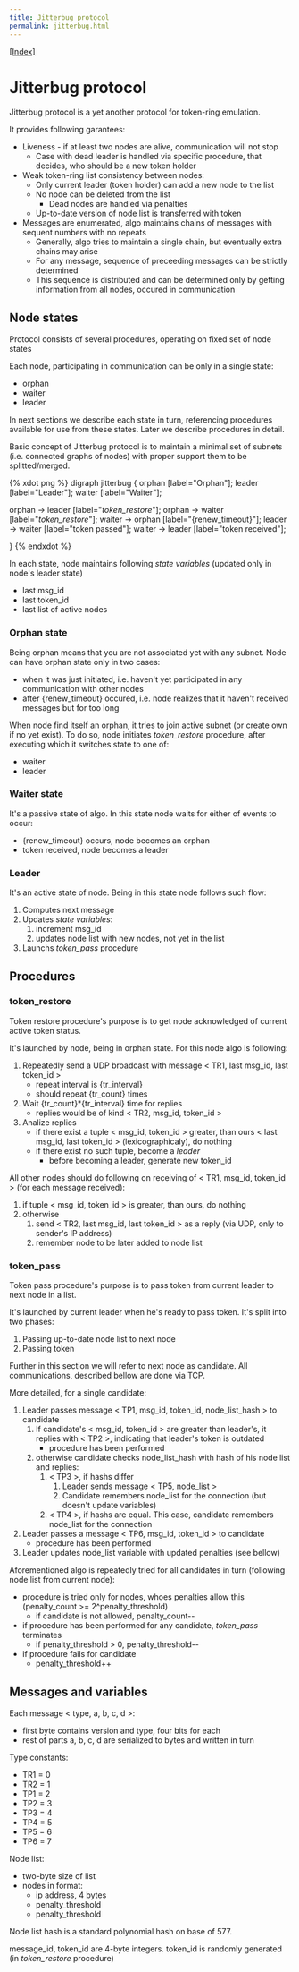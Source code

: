 ```yaml
---
title: Jitterbug protocol
permalink: jitterbug.html
---
```

[[Index]](index.html)

# Jitterbug protocol

Jitterbug protocol is a yet another protocol for token-ring emulation.

It provides following garantees:

 * Liveness - if at least two nodes are alive, communication will not stop
   * Case with dead leader is handled via specific procedure, that decides, who should be a new token holder
 * Weak token-ring list consistency between nodes:
   * Only current leader (token holder) can add a new node to the list
   * No node can be deleted from the list
      * Dead nodes are handled via penalties
   * Up-to-date version of node list is transferred with token
 * Messages are enumerated, algo maintains chains of messages with sequent numbers with no repeats
   * Generally, algo tries to maintain a single chain, but eventually extra chains may arise
   * For any message, sequence of preceeding messages can be strictly determined
   * This sequence is distributed and can be determined only by getting information from all nodes, occured in communication

## Node states

Protocol consists of several procedures, operating on fixed set of node states

Each node, participating in communication can be only in a single state:

  * orphan
  * waiter
  * leader

In next sections we describe each state in turn, referencing procedures available for use from these states. Later we describe procedures in detail.

Basic concept of Jitterbug protocol is to maintain a minimal set of subnets (i.e. connected graphs of nodes) with proper support them to be splitted/merged.

{% xdot png %}
digraph jitterbug {
  orphan [label="Orphan"];
  leader [label="Leader"];
  waiter [label="Waiter"];

  orphan -> leader [label="*token_restore*"];
  orphan -> waiter [label="*token_restore*"];
  waiter -> orphan [label="{renew_timeout}"];
  leader -> waiter [label="token passed"];
  waiter -> leader [label="token received"];

}
{% endxdot %}

In each state, node maintains following *state variables* (updated only in node's leader state)

  * last msg_id
  * last token_id
  * last list of active nodes

### Orphan state

Being orphan means that you are not associated yet with any subnet.
Node can have orphan state only in two cases:

 * when it was just initiated, i.e. haven't yet participated in any communication with other nodes
 * after {renew_timeout} occured, i.e. node realizes that it haven't received messages but for too long

When node find itself an orphan, it tries to join active subnet (or create own if no yet exist).
To do so, node initiates *token_restore* procedure, after executing which it switches state to one of:

  * waiter
  * leader

### Waiter state

It's a passive state of algo. In this state node waits for either of events to occur:
  
  * {renew_timeout} occurs, node becomes an orphan
  * token received, node becomes a leader

### Leader
It's an active state of node. Being in this state node follows such flow:

  1. Computes next message
  2. Updates *state variables*:
      1. increment msg_id
      2. updates node list with new nodes, not yet in the list
  3. Launchs *token_pass* procedure

## Procedures

### token_restore

Token restore procedure's purpose is to get node acknowledged of current active token status.

It's launched by node, being in orphan state. For this node algo is following:

  1. Repeatedly send a UDP broadcast with message < TR1, last msg_id, last token_id >
      * repeat interval is {tr_interval}
      * should repeat {tr_count} times
  2. Wait {tr_count}*{tr_interval} time for replies
      * replies would be of kind < TR2, msg_id, token_id >
  3. Analize replies
      * if there exist a tuple < msg_id, token_id > greater, than ours < last msg_id, last token_id > (lexicographicaly), do nothing
      * if there exist no such tuple, become a *leader*
        * before becoming a leader, generate new token_id

All other nodes should do following on receiving of < TR1, msg_id, token_id > (for each message received):
  1. if tuple < msg_id, token_id > is greater, than ours, do nothing
  2. otherwise
      1. send < TR2, last msg_id, last token_id > as a reply (via UDP, only to sender's IP address)
      2. remember node to be later added to node list


### token_pass

Token pass procedure's purpose is to pass token from current leader to next node in a list.

It's launched by current leader when he's ready to pass token. It's split into two phases:
  
  1. Passing up-to-date node list to next node
  2. Passing token

Further in this section we will refer to next node as candidate.
All communications, described bellow are done via TCP.

More detailed, for a single candidate:

  1. Leader passes message < TP1, msg_id, token_id, node_list_hash > to candidate
      1. If candidate's < msg_id, token_id > are greater than leader's, it replies with < TP2 >, indicating that leader's token is outdated
         * procedure has been performed
      2. otherwise candidate checks node_list_hash with hash of his node list and replies:
         1. < TP3 >, if hashs differ
            1. Leader sends message < TP5, node_list >
            2. Candidate remembers node_list for the connection (but doesn't update variables)
         2. < TP4 >, if hashs are equal. This case, candidate remembers node_list for the connection
  2. Leader passes a message < TP6, msg_id, token_id > to candidate
      * procedure has been performed
  3. Leader updates node_list variable with updated penalties (see bellow)

Aforementioned algo is repeatedly tried for all candidates in turn (following node list from current node):

  * procedure is tried only for nodes, whoes penalties allow this (penalty_count >= 2^penalty_threshold)
      * if candidate is not allowed, penalty_count--
  * if procedure has been performed for any candidate, *token_pass* terminates
    * if penalty_threshold > 0, penalty_threshold--
  * if procedure fails for candidate
      * penalty_threshold++

## Messages and variables
  
Each message < type, a, b, c, d >:

 * first byte contains version and type, four bits for each
 * rest of parts a, b, c, d are serialized to bytes and written in turn

Type constants:
  
  * TR1 = 0
  * TR2 = 1
  * TP1 = 2
  * TP2 = 3
  * TP3 = 4
  * TP4 = 5
  * TP5 = 6
  * TP6 = 7

Node list:

  * two-byte size of list
  * nodes in format:
     * ip address, 4 bytes
     * penalty_threshold
     * penalty_threshold

Node list hash is a standard polynomial hash on base of 577.

message_id, token_id are 4-byte integers. token_id is randomly generated (in *token_restore* procedure)



